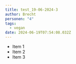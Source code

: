 ```yaml
---
title: test_19-06-2024-3
author: Brecht
personen: "4"
tags:
  - vegan
date: 2024-06-19T07:54:08.032Z
---
```

- Item 1
- Item 2
- Item 3